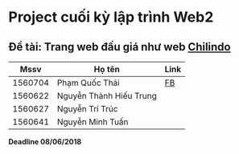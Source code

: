 # Project cuối kỳ lập trình Web2
## Đề tài: Trang web đấu giá như web [Chilindo](https://www.chilindo.com)


Mssv | Họ tên | Link
--- | --- | ---
1560704 | Phạm Quốc Thái | [FB](https://www.facebook.com/Thai.Hcmus)
1560622 | Nguyễn Thành Hiếu Trung | 
1560627 | Nguyễn Trí Trúc |
1560641 | Nguyễn Minh Tuấn |


**Deadline 08/06/2018**